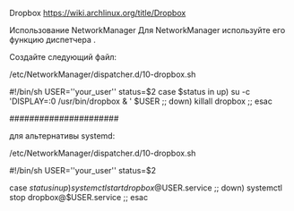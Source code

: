 Dropbox
https://wiki.archlinux.org/title/Dropbox


Использование NetworkManager
Для NetworkManager используйте его функцию диспетчера .

Создайте следующий файл:

/etc/NetworkManager/dispatcher.d/10-dropbox.sh

#!/bin/sh
USER=''your_user''
status=$2
case $status in
       up)
		su -c 'DISPLAY=:0 /usr/bin/dropbox & ' $USER
       ;;
       down)
       		killall dropbox
       ;;
esac

######################

для альтернативы systemd:

/etc/NetworkManager/dispatcher.d/10-dropbox.sh

#!/bin/sh
USER=''your_user''
status=$2

case $status in
       up)
		systemctl start dropbox@$USER.service
       ;;
       down)
       		systemctl stop dropbox@$USER.service
       ;;
esac